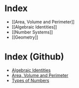 # Index
- [[Area, Volume and Perimeter]]
- [[Algebraic Identities]]
- [[Number Systems]]
- [[Geometry]]

# Index (Github)
- [Algebraic Identities](https://github.com/sudo-CuriousLad/Notes/blob/main/Maths/Algebraic%20Identities.md)
- [Area, Volume and Perimeter](https://github.com/sudo-CuriousLad/Notes/blob/main/Maths/Area%2C%20Volume%20and%20Perimeter.md)
- [Types of Numbers](https://github.com/sudo-CuriousLad/Notes/blob/main/Maths/Types%20of%20Numbers.md)